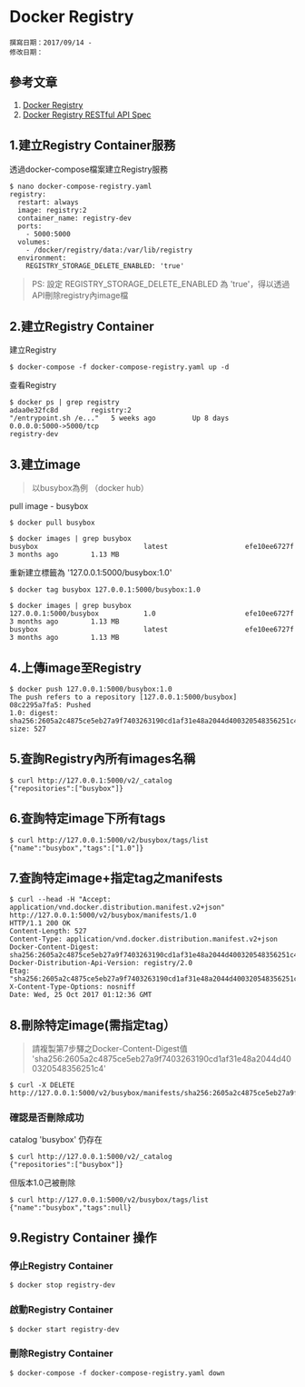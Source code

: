 # Docker Registry


```
撰寫日期：2017/09/14 - 
修改日期：
```

## 參考文章

1. [Docker Registry](https://docs.docker.com/registry/)
2. [Docker Registry RESTful API Spec](https://docs.docker.com/registry/spec/api/#listing-repositories)


## 1.建立Registry Container服務

透過docker-compose檔案建立Registry服務

~~~
$ nano docker-compose-registry.yaml 
registry:
  restart: always
  image: registry:2
  container_name: registry-dev
  ports:
    - 5000:5000
  volumes:
    - /docker/registry/data:/var/lib/registry
  environment:
    REGISTRY_STORAGE_DELETE_ENABLED: 'true'
~~~    

> PS: 設定 REGISTRY_STORAGE_DELETE_ENABLED 為 'true'，得以透過API刪除registry內image檔

## 2.建立Registry Container

建立Registry

~~~
$ docker-compose -f docker-compose-registry.yaml up -d
~~~

查看Registry

~~~
$ docker ps | grep registry
adaa0e32fc8d        registry:2                              "/entrypoint.sh /e..."   5 weeks ago         Up 8 days           0.0.0.0:5000->5000/tcp                                                    registry-dev
~~~


## 3.建立image
> 以busybox為例 （docker hub）

pull image - busybox

~~~
$ docker pull busybox
~~~

~~~
$ docker images | grep busybox
busybox                          latest                   efe10ee6727f        3 months ago        1.13 MB
~~~

重新建立標籤為 '127.0.0.1:5000/busybox:1.0'

~~~
$ docker tag busybox 127.0.0.1:5000/busybox:1.0
~~~

~~~
$ docker images | grep busybox
127.0.0.1:5000/busybox           1.0                      efe10ee6727f        3 months ago        1.13 MB
busybox                          latest                   efe10ee6727f        3 months ago        1.13 MB
~~~

## 4.上傳image至Registry

~~~
$ docker push 127.0.0.1:5000/busybox:1.0
The push refers to a repository [127.0.0.1:5000/busybox]
08c2295a7fa5: Pushed 
1.0: digest: sha256:2605a2c4875ce5eb27a9f7403263190cd1af31e48a2044d400320548356251c4 size: 527
~~~

## 5.查詢Registry內所有images名稱

~~~
$ curl http://127.0.0.1:5000/v2/_catalog
{"repositories":["busybox"]}
~~~

## 6.查詢特定image下所有tags

~~~
$ curl http://127.0.0.1:5000/v2/busybox/tags/list
{"name":"busybox","tags":["1.0"]}
~~~

## 7.查詢特定image+指定tag之manifests

~~~
$ curl --head -H "Accept: application/vnd.docker.distribution.manifest.v2+json" http://127.0.0.1:5000/v2/busybox/manifests/1.0
HTTP/1.1 200 OK
Content-Length: 527
Content-Type: application/vnd.docker.distribution.manifest.v2+json
Docker-Content-Digest: sha256:2605a2c4875ce5eb27a9f7403263190cd1af31e48a2044d400320548356251c4
Docker-Distribution-Api-Version: registry/2.0
Etag: "sha256:2605a2c4875ce5eb27a9f7403263190cd1af31e48a2044d400320548356251c4"
X-Content-Type-Options: nosniff
Date: Wed, 25 Oct 2017 01:12:36 GMT

~~~

## 8.刪除特定image(需指定tag）

> 請複製第7步驛之Docker-Content-Digest值 'sha256:2605a2c4875ce5eb27a9f7403263190cd1af31e48a2044d400320548356251c4'

~~~
$ curl -X DELETE http://127.0.0.1:5000/v2/busybox/manifests/sha256:2605a2c4875ce5eb27a9f7403263190cd1af31e48a2044d400320548356251c4
~~~

### 確認是否刪除成功

catalog 'busybox' 仍存在

~~~
$ curl http://127.0.0.1:5000/v2/_catalog
{"repositories":["busybox"]}
~~~

但版本1.0己被刪除

~~~
$ curl http://127.0.0.1:5000/v2/busybox/tags/list
{"name":"busybox","tags":null}
~~~



## 9.Registry Container 操作
### 停止Registry Container

~~~
$ docker stop registry-dev
~~~

### 啟動Registry Container

~~~
$ docker start registry-dev
~~~

### 刪除Registry Container

~~~
$ docker-compose -f docker-compose-registry.yaml down
~~~


